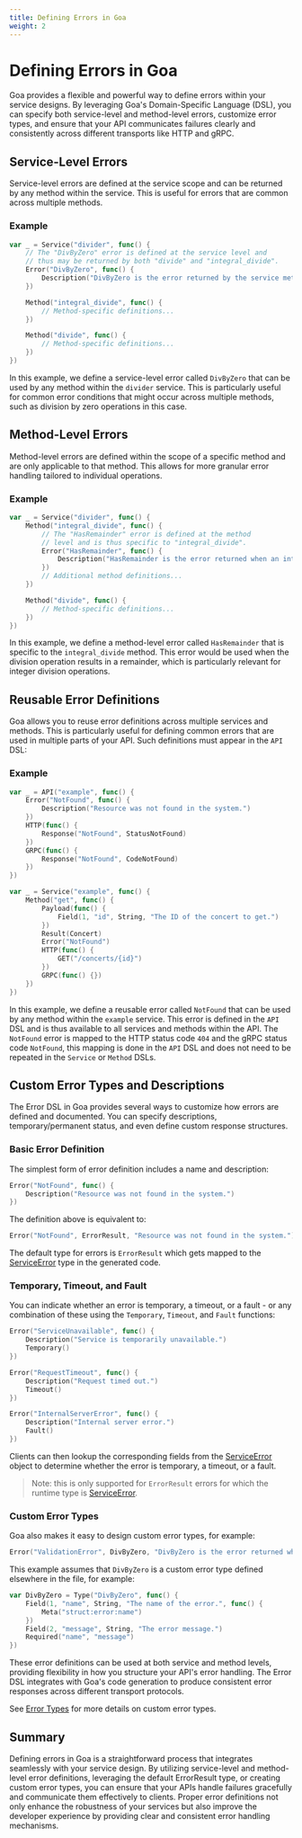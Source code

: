```yaml
---
title: Defining Errors in Goa
weight: 2
---
```


# Defining Errors in Goa

Goa provides a flexible and powerful way to define errors within your service
designs. By leveraging Goa's Domain-Specific Language (DSL), you can specify
both service-level and method-level errors, customize error types, and ensure
that your API communicates failures clearly and consistently across different
transports like HTTP and gRPC.

## Service-Level Errors

Service-level errors are defined at the service scope and can be returned by any
method within the service. This is useful for errors that are common across
multiple methods.

### Example

```go
var _ = Service("divider", func() {
    // The "DivByZero" error is defined at the service level and
    // thus may be returned by both "divide" and "integral_divide".
    Error("DivByZero", func() {
        Description("DivByZero is the error returned by the service methods when the right operand is 0.")
    })

    Method("integral_divide", func() {
        // Method-specific definitions...
    })

    Method("divide", func() {
        // Method-specific definitions...
    })
})
```

In this example, we define a service-level error called `DivByZero` that can
be used by any method within the `divider` service. This is particularly useful
for common error conditions that might occur across multiple methods, such as
division by zero operations in this case.

## Method-Level Errors

Method-level errors are defined within the scope of a specific method and are
only applicable to that method. This allows for more granular error handling
tailored to individual operations.

### Example

```go
var _ = Service("divider", func() {
    Method("integral_divide", func() {
        // The "HasRemainder" error is defined at the method
        // level and is thus specific to "integral_divide".
        Error("HasRemainder", func() {
            Description("HasRemainder is the error returned when an integer division has a remainder.")
        })
        // Additional method definitions...
    })

    Method("divide", func() {
        // Method-specific definitions...
    })
})
```

In this example, we define a method-level error called `HasRemainder` that is
specific to the `integral_divide` method. This error would be used when the
division operation results in a remainder, which is particularly relevant for
integer division operations.

## Reusable Error Definitions

Goa allows you to reuse error definitions across multiple services and methods.
This is particularly useful for defining common errors that are used in multiple
parts of your API. Such definitions must appear in the `API` DSL:

### Example

```go
var _ = API("example", func() {
    Error("NotFound", func() {
        Description("Resource was not found in the system.")
    })
    HTTP(func() {
        Response("NotFound", StatusNotFound)
    })
    GRPC(func() {
        Response("NotFound", CodeNotFound)
    })
})

var _ = Service("example", func() {
    Method("get", func() {
        Payload(func() {
            Field(1, "id", String, "The ID of the concert to get.")
        })
        Result(Concert)
        Error("NotFound")
        HTTP(func() {
            GET("/concerts/{id}")
        })
        GRPC(func() {})
    })
})
```

In this example, we define a reusable error called `NotFound` that can be used
by any method within the `example` service. This error is defined in the `API`
DSL and is thus available to all services and methods within the API. The
`NotFound` error is mapped to the HTTP status code `404` and the gRPC status
code `NotFound`, this mapping is done in the `API` DSL and does not need to be
repeated in the `Service` or `Method` DSLs.

## Custom Error Types and Descriptions

The Error DSL in Goa provides several ways to customize how errors are defined and
documented. You can specify descriptions, temporary/permanent status, and even
define custom response structures.

### Basic Error Definition

The simplest form of error definition includes a name and description:

```go
Error("NotFound", func() {
    Description("Resource was not found in the system.")
})
```

The definition above is equivalent to:

```go
Error("NotFound", ErrorResult, "Resource was not found in the system.")
```

The default type for errors is `ErrorResult` which gets mapped to the
[ServiceError](https://pkg.go.dev/goa.design/goa/v3/pkg#ServiceError) type
in the generated code.

### Temporary, Timeout, and Fault

You can indicate whether an error is temporary, a timeout, or a fault - or any
combination of these using the `Temporary`, `Timeout`, and `Fault` functions:

```go
Error("ServiceUnavailable", func() {
    Description("Service is temporarily unavailable.")
    Temporary()
})

Error("RequestTimeout", func() {
    Description("Request timed out.")
    Timeout()
})

Error("InternalServerError", func() {
    Description("Internal server error.")
    Fault()
})
```

Clients can then lookup the corresponding fields from the
[ServiceError](https://pkg.go.dev/goa.design/goa/v3/pkg#ServiceError) object to
determine whether the error is temporary, a timeout, or a fault.

> Note: this is only supported for `ErrorResult` errors for which the runtime type
> is [ServiceError](https://pkg.go.dev/goa.design/goa/v3/pkg#ServiceError).

### Custom Error Types

Goa also makes it easy to design custom error types, for example:

```go
Error("ValidationError", DivByZero, "DivByZero is the error returned when using value 0 as divisor.")
```

This example assumes that `DivByZero` is a custom error type defined elsewhere
in the file, for example:

```go
var DivByZero = Type("DivByZero", func() {
    Field(1, "name", String, "The name of the error.", func() {
        Meta("struct:error:name")
    })
    Field(2, "message", String, "The error message.")
    Required("name", "message")
})
```

These error definitions can be used at both service and method levels, providing
flexibility in how you structure your API's error handling. The Error DSL
integrates with Goa's code generation to produce consistent error responses
across different transport protocols.

See [Error Types](../3-error-types) for more details on custom error types.

## Summary

Defining errors in Goa is a straightforward process that integrates seamlessly
with your service design. By utilizing service-level and method-level error
definitions, leveraging the default ErrorResult type, or creating custom error
types, you can ensure that your APIs handle failures gracefully and communicate
them effectively to clients. Proper error definitions not only enhance the
robustness of your services but also improve the developer experience by
providing clear and consistent error handling mechanisms.
